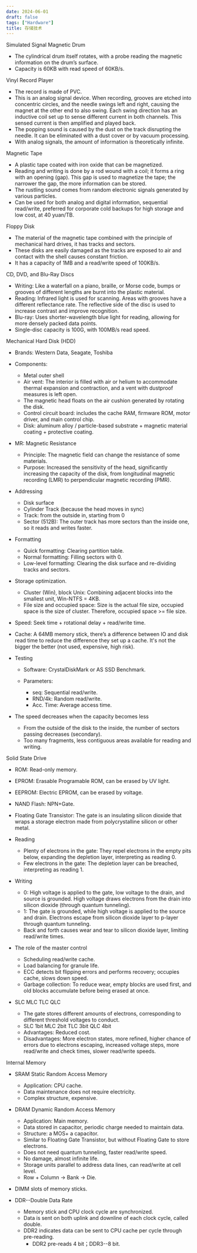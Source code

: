 ```yaml
---
date: 2024-06-01
draft: false
tags: ["Hardware"]
title: 存储技术
---
```


Simulated Signal Magnetic Drum
* The cylindrical drum itself rotates, with a probe reading the magnetic information on the drum’s surface.
* Capacity is 60KB with read speed of 60KB/s.

Vinyl Record Player
* The record is made of PVC.
* This is an analog signal device. When recording, grooves are etched into concentric circles, and the needle swings left and right, causing the magnet at the other end to also swing. Each swing direction has an inductive coil set up to sense different current in both channels. This sensed current is then amplified and played back.
* The popping sound is caused by the dust on the track disrupting the needle. It can be eliminated with a dust cover or by vacuum processing.
* With analog signals, the amount of information is theoretically infinite.

Magnetic Tape
* A plastic tape coated with iron oxide that can be magnetized.
* Reading and writing is done by a rod wound with a coil; it forms a ring with an opening (gap). This gap is used to magnetize the tape; the narrower the gap, the more information can be stored.
* The rustling sound comes from random electronic signals generated by various particles.
* Can be used for both analog and digital information, sequential read/write, preferred for corporate cold backups for high storage and low cost, at 40 yuan/TB.

Floppy Disk
* The material of the magnetic tape combined with the principle of mechanical hard drives, it has tracks and sectors.
* These disks are easily damaged as the tracks are exposed to air and contact with the shell causes constant friction.
* It has a capacity of 1MB and a read/write speed of 100KB/s.

CD, DVD, and Blu-Ray Discs
* Writing: Like a waterfall on a piano, braille, or Morse code, bumps or grooves of different lengths are burnt into the plastic material.
* Reading: Infrared light is used for scanning. Areas with grooves have a different reflectance rate. The reflective side of the disc is used to increase contrast and improve recognition.
* Blu-ray: Uses shorter-wavelength blue light for reading, allowing for more densely packed data points.
* Single-disc capacity is 100G, with 100MB/s read speed.

Mechanical Hard Disk (HDD)
* Brands: Western Data, Seagate, Toshiba
* Components:

    * Metal outer shell
    * Air vent: The interior is filled with air or helium to accommodate thermal expansion and contraction, and a vent with dustproof measures is left open.
    * The magnetic head floats on the air cushion generated by rotating the disk.
    * Control circuit board: includes the cache RAM, firmware ROM, motor driver, and main control chip.
    * Disk: aluminum alloy / particle-based substrate + magnetic material coating + protective coating.
* MR: Magnetic Resistance

    * Principle: The magnetic field can change the resistance of some materials.
    * Purpose: Increased the sensitivity of the head, significantly increasing the capacity of the disk, from longitudinal magnetic recording (LMR) to perpendicular magnetic recording (PMR).
* Addressing

    * Disk surface
    * Cylinder Track (because the head moves in sync)
    * Track: from the outside in, starting from 0
    * Sector (512B): The outer track has more sectors than the inside one, so it reads and writes faster.
* Formatting

    * Quick formatting: Clearing partition table.
    * Normal formatting: Filling sectors with 0.
    * Low-level formatting: Clearing the disk surface and re-dividing tracks and sectors.
* Storage optimization.

    * Cluster (Win), block Unix: Combining adjacent blocks into the smallest unit, Win-NTFS = 4KB.
    * File size and occupied space: Size is the actual file size, occupied space is the size of cluster. Therefore, occupied space >= file size.
* Speed: Seek time + rotational delay + read/write time.
* Cache: A 64MB memory stick, there’s a difference between IO and disk read time to reduce the difference they set up a cache. It's not the bigger the better (not used, expensive, high risk).

* Testing

    * Software: CrystalDiskMark or AS SSD Benchmark.
    * Parameters:

        * seq: Sequential read/write.
        * RND/4k: Random read/write.
        * Acc. Time: Average access time.
* The speed decreases when the capacity becomes less
    * From the outside of the disk to the inside, the number of sectors passing decreases (secondary).
    * Too many fragments, less contiguous areas available for reading and writing.

Solid State Drive
* ROM: Read-only memory.
* EPROM: Erasable Programable ROM, can be erased by UV light.
* EEPROM: Electric EPROM, can be erased by voltage.
* NAND Flash: NPN+Gate.
* Floating Gate Transistor: The gate is an insulating silicon dioxide that wraps a storage electron made from polycrystalline silicon or other metal.
* Reading

    * Plenty of electrons in the gate: They repel electrons in the empty pits below, expanding the depletion layer, interpreting as reading 0.
    * Few electrons in the gate: The depletion layer can be breached, interpreting as reading 1.
* Writing

    * 0: High voltage is applied to the gate, low voltage to the drain, and source is grounded. High voltage draws electrons from the drain into silicon dioxide (through quantum tunneling).
    * 1: The gate is grounded, while high voltage is applied to the source and drain. Electrons escape from silicon dioxide layer to p-layer through quantum tunneling.
    * Back and forth causes wear and tear to silicon dioxide layer, limiting read/write times.
* The role of the master control

    * Scheduling read/write cache.
    * Load balancing for granule life.
    * ECC detects bit flipping errors and performs recovery; occupies cache, slows down speed.
    * Garbage collection: To reduce wear, empty blocks are used first, and old blocks accumulate before being erased at once.
* SLC MLC TLC QLC

    * The gate stores different amounts of electrons, corresponding to different threshold voltages to conduct.
    * SLC 1bit MLC 2bit TLC 3bit QLC 4bit
    * Advantages: Reduced cost.
    * Disadvantages: More electron states, more refined, higher chance of errors due to electrons escaping, increased voltage steps, more read/write and check times, slower read/write speeds.

Internal Memory
* SRAM Static Random Access Memory

    * Application: CPU cache.
    * Data maintenance does not require electricity.
    * Complex structure, expensive.
* DRAM Dynamic Random Access Memory

    * Application: Main memory.
    * Data stored in capacitor, periodic charge needed to maintain data.
    * Structure: a MOS+ a capacitor.
    * Similar to Floating Gate Transistor, but without Floating Gate to store electrons.
    * Does not need quantum tunneling, faster read/write speed.
    * No damage, almost infinite life.
    * Storage units parallel to address data lines, can read/write at cell level.
    * Row + Column -> Bank -> Die.
* DIMM slots of memory sticks.
* DDR--Double Data Rate
    * Memory stick and CPU clock cycle are synchronized.
    * Data is sent on both uplink and downline of each clock cycle, called double.
    * DDR2 indicates data can be sent to CPU cache per cycle through pre-reading.
        * DDR2 pre-reads 4 bit；DDR3--8 bit.